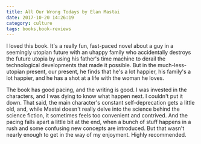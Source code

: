 ```yaml
---
title: All Our Wrong Todays by Elan Mastai
date: 2017-10-20 14:26:19
category: culture
tags: books,book-reviews
---
```


I loved this book. It's a really fun, fast-paced novel about a guy in a seemingly utopian future with an uhappy family who accidentally destroys the future utopia by using his father's time machine to derail the technological developments that made it possible. But in the much-less-utopian present, our present, he finds that he's a lot happier, his family's a lot happier, and he has a shot at a life with the woman he loves.

The book has good pacing, and the writing is good. I was invested in the characters, and I was dying to know what happen next. I couldn't put it down. That said, the main character's constant self-deprecation gets a little old, and, while Mastai doesn't really delve into the science behind the science fiction, it sometimes feels too convenient and contrived. And the pacing falls apart a little bit at the end, when a bunch of stuff happens in a rush and some confusing new concepts are introduced. But that wasn't nearly enough to get in the way of my enjoyment. Highly recommended.
